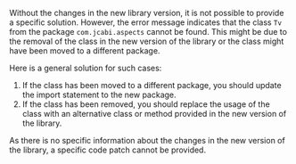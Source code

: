 Without the changes in the new library version, it is not possible to provide a specific solution. However, the error message indicates that the class `Tv` from the package `com.jcabi.aspects` cannot be found. This might be due to the removal of the class in the new version of the library or the class might have been moved to a different package.

Here is a general solution for such cases: 

1. If the class has been moved to a different package, you should update the import statement to the new package. 
2. If the class has been removed, you should replace the usage of the class with an alternative class or method provided in the new version of the library.

As there is no specific information about the changes in the new version of the library, a specific code patch cannot be provided.